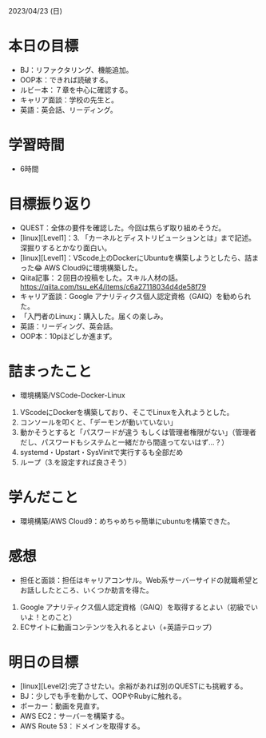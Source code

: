 2023/04/23 (日)

# 本日の目標

- BJ：リファクタリング、機能追加。
- OOP本：できれば読破する。
- ルビー本：７章を中心に確認する。
- キャリア面談：学校の先生と。
- 英語：英会話、リーディング。

# 学習時間

- 6時間

# 目標振り返り

- QUEST：全体の要件を確認した。今回は焦らず取り組めそうだ。
- [linux][Level1]：3. 「カーネルとディストリビューションとは」まで記述。深掘りするとかなり面白い。
- [linux][Level1]：VScode上のDockerにUbuntuを構築しようとしたら、詰まった😂 AWS Cloud9に環境構築した。
- Qiita記事：２回目の投稿をした。スキル人材の話。
  https://qiita.com/tsu_eK4/items/c6a27118034d4de58f79
- キャリア面談：Google アナリティクス個人認定資格（GAIQ）を勧められた。
- 「入門者のLinux」：購入した。届くの楽しみ。
- 英語：リーディング、英会話。
- OOP本：10pほどしか進まず。

# 詰まったこと

- 環境構築/VSCode-Docker-Linux
1. VScodeにDockerを構築しており、そこでLinuxを入れようとした。
2. コンソールを叩くと、「デーモンが動いていない」
3. 動かそうとすると「パスワードが違う もしくは管理者権限がない」（管理者だし、パスワードもシステムと一緒だから間違ってないはず...？）
4. systemd・Upstart・SysVinitで実行するも全部だめ
5. ループ（3.を設定すれば良さそう）

# 学んだこと

- 環境構築/AWS Cloud9：めちゃめちゃ簡単にubuntuを構築できた。

# 感想

- 担任と面談：担任はキャリアコンサル。Web系サーバーサイドの就職希望とお話ししたところ、いくつか助言を得た。
1. Google アナリティクス個人認定資格（GAIQ）を取得するとよい（初級でいいよ！とのこと）
2. ECサイトに動画コンテンツを入れるとよい（+英語テロップ）

# 明日の目標
- [linux][Level2]:完了させたい。余裕があれば別のQUESTにも挑戦する。
- BJ：少しでも手を動かして、OOPやRubyに触れる。
- ポーカー：動画を見直す。
- AWS EC2：サーバーを構築する。
- AWS Route 53：ドメインを取得する。

